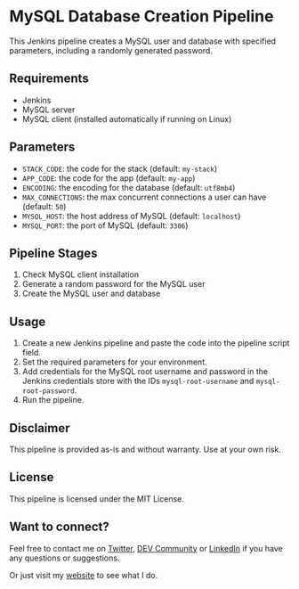 # MySQL Database Creation Pipeline

This Jenkins pipeline creates a MySQL user and database with specified parameters, including a randomly generated password.

## Requirements

- Jenkins
- MySQL server
- MySQL client (installed automatically if running on Linux)

## Parameters

- `STACK_CODE`: the code for the stack (default: `my-stack`)
- `APP_CODE`: the code for the app (default: `my-app`)
- `ENCODING`: the encoding for the database (default: `utf8mb4`)
- `MAX_CONNECTIONS`: the max concurrent connections a user can have (default: `50`)
- `MYSQL_HOST`: the host address of MySQL (default: `localhost`)
- `MYSQL_PORT`: the port of MySQL (default: `3306`)

## Pipeline Stages

1. Check MySQL client installation
2. Generate a random password for the MySQL user
3. Create the MySQL user and database

## Usage

1. Create a new Jenkins pipeline and paste the code into the pipeline script field.
2. Set the required parameters for your environment.
3. Add credentials for the MySQL root username and password in the Jenkins credentials store with the IDs `mysql-root-username` and `mysql-root-password`.
4. Run the pipeline.

## Disclaimer

This pipeline is provided as-is and without warranty. Use at your own risk.

## License

This pipeline is licensed under the MIT License.

## Want to connect?

Feel free to contact me on [Twitter](https://twitter.com/OnlineAnto), [DEV Community](https://dev.to/antoonline/) or [LinkedIn](https://www.linkedin.com/in/anto-online) if you have any questions or suggestions.

Or just visit my [website](https://anto.online) to see what I do.
